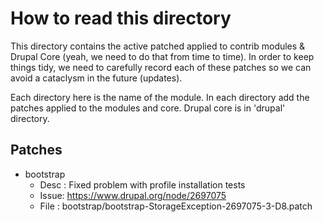 # How to read this directory

This directory contains the active patched applied to contrib modules & Drupal Core (yeah, we need to do that from time to time). In order to keep things tidy, we need to carefully record each of these patches so we can avoid a cataclysm in the future (updates).

Each directory here is the name of the module. In each directory add the patches applied to the modules and core. Drupal core is in 'drupal' directory.


## Patches


* bootstrap
  - Desc : Fixed problem with profile installation tests
  - Issue: https://www.drupal.org/node/2697075
  - File : bootstrap/bootstrap-StorageException-2697075-3-D8.patch
